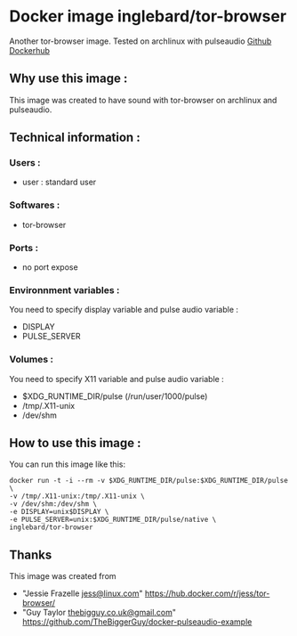 # Docker image inglebard/tor-browser
Another tor-browser image. Tested on archlinux with pulseaudio
[Github](https://github.com/Inglebard/dockerfiles/blob/master/tor-browser/)
[Dockerhub](https://hub.docker.com/r/inglebard/tor-browser/)

## Why use this image :

This image was created to have sound with tor-browser on archlinux and pulseaudio.

## Technical information :

### Users :
* user : standard user

### Softwares :
* tor-browser 

### Ports :
* no port expose

### Environnment variables :
You need to specify display variable and pulse audio variable :
* DISPLAY
* PULSE_SERVER

### Volumes :
You need to specify X11 variable and pulse audio variable :
* $XDG_RUNTIME_DIR/pulse (/run/user/1000/pulse)
* /tmp/.X11-unix
* /dev/shm

## How to use this image :

You can run this image like this:
```
docker run -t -i --rm -v $XDG_RUNTIME_DIR/pulse:$XDG_RUNTIME_DIR/pulse \
-v /tmp/.X11-unix:/tmp/.X11-unix \
-v /dev/shm:/dev/shm \
-e DISPLAY=unix$DISPLAY \
-e PULSE_SERVER=unix:$XDG_RUNTIME_DIR/pulse/native \
inglebard/tor-browser

```

## Thanks
This image was created from 
* "Jessie Frazelle <jess@linux.com>" https://hub.docker.com/r/jess/tor-browser/
* "Guy Taylor <thebigguy.co.uk@gmail.com>" https://github.com/TheBiggerGuy/docker-pulseaudio-example

